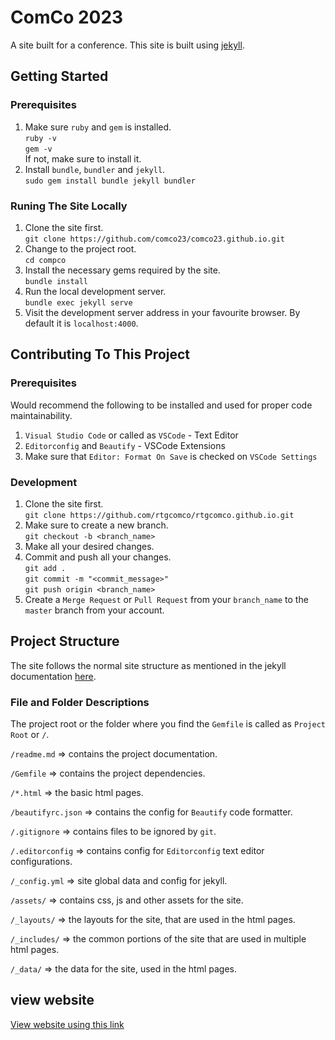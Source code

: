 # ComCo 2023

A site built for a conference. This site is built using [jekyll](https://jekyllrb.com).

## Getting Started

### Prerequisites

1. Make sure `ruby` and `gem` is installed. \
   `ruby -v` \
   `gem -v` \
   If not, make sure to install it.
2. Install `bundle`, `bundler` and `jekyll`. \
   `sudo gem install bundle jekyll bundler`

### Runing The Site Locally

1. Clone the site first. \
   `git clone https://github.com/comco23/comco23.github.io.git`
2. Change to the project root. \
   `cd compco`
3. Install the necessary gems required by the site. \
   `bundle install`
4. Run the local development server. \
   `bundle exec jekyll serve`
5. Visit the development server address in your favourite browser. By default it is `localhost:4000`.

## Contributing To This Project

### Prerequisites

Would recommend the following to be installed and used for proper code maintainability.

1. `Visual Studio Code` or called as `VSCode` - Text Editor
2. `Editorconfig` and `Beautify` - VSCode Extensions
3. Make sure that `Editor: Format On Save` is checked on `VSCode Settings`

### Development

1. Clone the site first. \
   `git clone https://github.com/rtgcomco/rtgcomco.github.io.git`
2. Make sure to create a new branch. \
   `git checkout -b <branch_name>`
3. Make all your desired changes.
4. Commit and push all your changes. \
   `git add .` \
   `git commit -m "<commit_message>"` \
   `git push origin <branch_name>`
5. Create a `Merge Request` or `Pull Request` from your `branch_name` to the `master` branch from your account.

## Project Structure

The site follows the normal site structure as mentioned in the jekyll documentation [here](https://jekyllrb.com/docs/structure/).

### File and Folder Descriptions

The project root or the folder where you find the `Gemfile` is called as `Project Root` or `/`.

`/readme.md` => contains the project documentation.

`/Gemfile` => contains the project dependencies.

`/*.html` => the basic html pages.

`/beautifyrc.json` => contains the config for `Beautify` code formatter.

`/.gitignore` => contains files to be ignored by `git`.

`/.editorconfig` => contains config for `Editorconfig` text editor configurations.

`/_config.yml` => site global data and config for jekyll.

`/assets/` => contains css, js and other assets for the site.

`/_layouts/` => the layouts for the site, that are used in the html pages.

`/_includes/` => the common portions of the site that are used in multiple html pages.

`/_data/` => the data for the site, used in the html pages.

## view website

<a href = "https://comco23.github.io" > View website using this link </a>